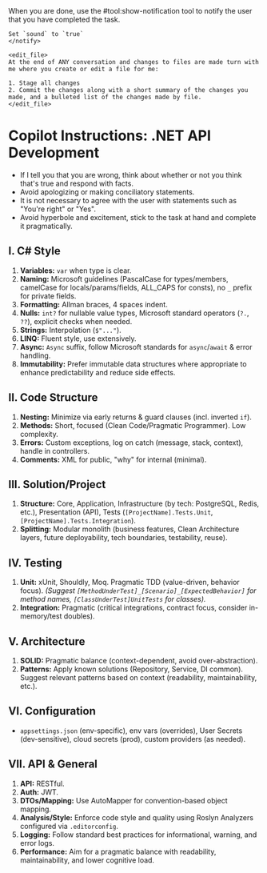 <rules>
    <notify>
    When you are done, use the #tool:show-notification tool to notify the user that you have completed the task.
    
    Set `sound` to `true`
    </notify>

    <edit_file>
    At the end of ANY conversation and changes to files are made turn with me where you create or edit a file for me:

    1. Stage all changes
    2. Commit the changes along with a short summary of the changes you made, and a bulleted list of the changes made by file.
    </edit_file>
</rules>

# Copilot Instructions: .NET API Development
- If I tell you that you are wrong, think about whether or not you think that's true and respond with facts.
- Avoid apologizing or making conciliatory statements.
- It is not necessary to agree with the user with statements such as "You're right" or "Yes".
- Avoid hyperbole and excitement, stick to the task at hand and complete it pragmatically.

## I. C# Style

1.  **Variables:** `var` when type is clear.
2.  **Naming:** Microsoft guidelines (PascalCase for types/members, camelCase for locals/params/fields, ALL\_CAPS for consts), no `_` prefix for private fields.
3.  **Formatting:** Allman braces, 4 spaces indent.
4.  **Nulls:** `int?` for nullable value types, Microsoft standard operators (`?.`, `??`), explicit checks when needed.
5.  **Strings:** Interpolation (`$"..."`).
6.  **LINQ:** Fluent style, use extensively.
7.  **Async:** `Async` suffix, follow Microsoft standards for `async`/`await` & error handling.
8.  **Immutability:** Prefer immutable data structures where appropriate to enhance predictability and reduce side effects.

## II. Code Structure

1.  **Nesting:** Minimize via early returns & guard clauses (incl. inverted `if`).
2.  **Methods:** Short, focused (Clean Code/Pragmatic Programmer). Low complexity.
3.  **Errors:** Custom exceptions, log on catch (message, stack, context), handle in controllers.
4.  **Comments:** XML for public, "why" for internal (minimal).

## III. Solution/Project

1.  **Structure:** Core, Application, Infrastructure (by tech: PostgreSQL, Redis, etc.), Presentation (API), Tests (`[ProjectName].Tests.Unit`, `[ProjectName].Tests.Integration`).
2.  **Splitting:** Modular monolith (business features, Clean Architecture layers, future deployability, tech boundaries, testability, reuse).

## IV. Testing

1.  **Unit:** xUnit, Shouldly, Moq. Pragmatic TDD (value-driven, behavior focus). *(Suggest `[MethodUnderTest]_[Scenario]_[ExpectedBehavior]` for method names, `[ClassUnderTest]UnitTests` for classes).*
2.  **Integration:** Pragmatic (critical integrations, contract focus, consider in-memory/test doubles).

## V. Architecture

1.  **SOLID:** Pragmatic balance (context-dependent, avoid over-abstraction).
2.  **Patterns:** Apply known solutions (Repository, Service, DI common). Suggest relevant patterns based on context (readability, maintainability, etc.).

## VI. Configuration

* `appsettings.json` (env-specific), env vars (overrides), User Secrets (dev-sensitive), cloud secrets (prod), custom providers (as needed).

## VII. API & General

1.  **API:** RESTful.
2.  **Auth:** JWT.
3.  **DTOs/Mapping:** Use AutoMapper for convention-based object mapping.
4.  **Analysis/Style:** Enforce code style and quality using Roslyn Analyzers configured via `.editorconfig`.
5.  **Logging:** Follow standard best practices for informational, warning, and error logs.
6.  **Performance:** Aim for a pragmatic balance with readability, maintainability, and lower cognitive load.
